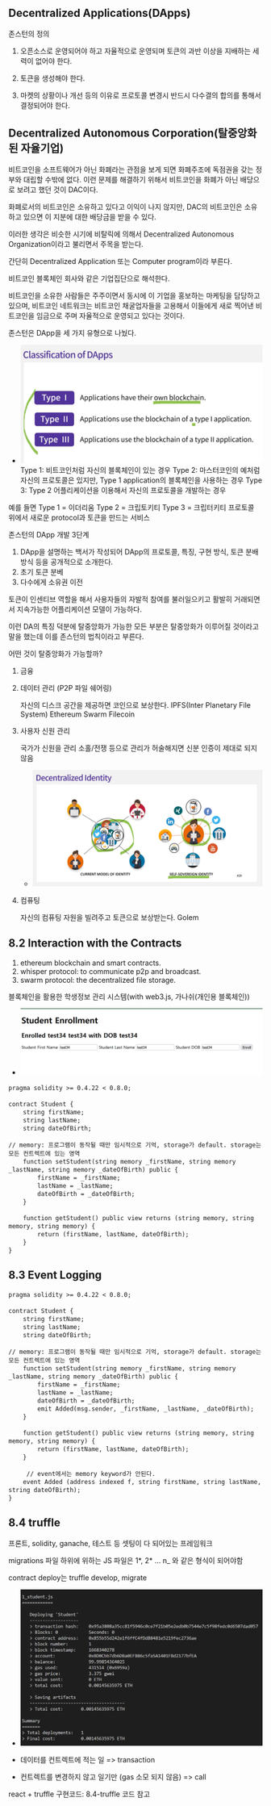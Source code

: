 ## Decentralized Applications(DApps)

존스턴의 정의

1. 오픈소스로 운영되어야 하고 자율적으로 운영되며 토큰의 과반 이상을 지배하는 세력이 없어야 한다.

2. 토큰을 생성해야 한다.

3. 마켓의 상황이나 개선 등의 이유로 프로토콜 변경시 반드시 다수결의 합의를 통해서 결정되어야 한다.

## Decentralized Autonomous Corporation(탈중앙화된 자율기업)

비트코인을 소프트웨어가 아닌 화폐라는 관점을 보게 되면 화폐주조에 독점권을 갖는 정부와 대립할 수밖에 없다. 이런 문제를 해결하기 위해서 비트코인을 화폐가 아닌 배당으로 보려고 했던 것이 DAC이다.

화폐로서의 비트코인은 소유하고 있다고 이익이 나지 않지만,
DAC의 비트코인은 소유하고 있으면 이 지분에 대한 배당금을 받을 수 있다.

이러한 생각은 비슷한 시기에 비탈릭에 의해서 Decentralized Autonomous Organization이라고 불리면서 주목을 받는다.

간단히 Decentralized Application 또는 Computer program이라 부른다.

비트코인 블록체인 회사와 같은 기업집단으로 해석한다.

비트코인을 소유한 사람들은 주주이면서 동시에 이 기업을 홍보하는 마케팅을 담당하고 있으며, 비트코인 네트워크는 비트코인 채굴업자들을 고용해서 이들에게 새로 찍어낸 비트코인을 임금으로 주며 자율적으로 운영되고 있다는 것이다.

존스턴은 DApp을 세 가지 유형으로 나눴다.

- ![1](./8.1.1.png)
  Type 1: 비트코인처럼 자신의 블록체인이 있는 경우
  Type 2: 마스터코인의 예처럼 자신의 프로토콜은 있지만, Type 1 application의 블록체인을 사용하는 경우
  Type 3: Type 2 어플리케이션을 이용해서 자신의 프로토콜을 개발하는 경우

예를 들면
Type 1 = 이더리움
Type 2 = 크립토키티
Type 3 = 크립터키티 프로토콜 위에서 새로운 protocol과 토큰을 만드는 서비스

존스턴의 DApp 개발 3단계

1. DApp을 설명하는 백서가 작성되어 DApp의 프로토콜, 특징, 구현 방식, 토큰 분배 방식 등을 공개적으로 소개한다.
2. 초기 토큰 분베
3. 다수에게 소유권 이전

토큰이 인센티브 역할을 해서 사용자들의 자발적 참여를 불러일으키고 활발히 거래되면서 지속가능한 어플리케이션 모델이 가능하다.

이런 DA의 특징 덕분에 탈중앙화가 가능한 모든 부분은 탈중앙화가 이루어질 것이라고 말을 했는데 이를 존스턴의 법칙이라고 부른다.

어떤 것이 탈중앙화가 가능할까?

1. 금융
2. 데이터 관리 (P2P 파일 쉐어링)

   자신의 디스크 공간을 제공하면 코인으로 보상한다.
   IPFS(Inter Planetary File System)
   Ethereum Swarm
   Filecoin

3. 사용자 신원 관리

   국가가 신원을 관리 소홀/전쟁 등으로 관리가 허술해지면 신분 인증이 제대로 되지 않음

   - ![1](./8.1.2.png)

4. 컴퓨팅

   자신의 컴퓨팅 자원을 빌려주고 토큰으로 보상받는다.
   Golem

## 8.2 Interaction with the Contracts

1. ethereum blockchain and smart contracts.
2. whisper protocol: to communicate p2p and broadcast.
3. swarm protocol: the decentralized file storage.

블록체인을 활용한 학생정보 관리 시스템(with web3.js, 가나쉬(개인용 블록체인))

- ![1](./8.2.png)

```solidity
pragma solidity >= 0.4.22 < 0.8.0;

contract Student {
    string firstName;
    string lastName;
    string dateOfBirth;

// memory: 프로그램이 동작될 때만 임시적으로 기억, storage가 default. storage는 모든 컨트렉트에 있는 영역
    function setStudent(string memory _firstName, string memory _lastName, string memory _dateOfBirth) public {
        firstName = _firstName;
        lastName = _lastName;
        dateOfBirth = _dateOfBirth;
    }

    function getStudent() public view returns (string memory, string memory, string memory) {
        return (firstName, lastName, dateOfBirth);
    }
}
```

## 8.3 Event Logging

```sol
pragma solidity >= 0.4.22 < 0.8.0;

contract Student {
    string firstName;
    string lastName;
    string dateOfBirth;

// memory: 프로그램이 동작될 때만 임시적으로 기억, storage가 default. storage는 모든 컨트렉트에 있는 영역
    function setStudent(string memory _firstName, string memory _lastName, string memory _dateOfBirth) public {
        firstName = _firstName;
        lastName = _lastName;
        dateOfBirth = _dateOfBirth;
        emit Added(msg.sender, _firstName, _lastName, _dateOfBirth);
    }

    function getStudent() public view returns (string memory, string memory, string memory) {
        return (firstName, lastName, dateOfBirth);
    }

     // event에서는 memory keyword가 안된다.
    event Added (address indexed f, string firstName, string lastName, string dateOfBirth);
}
```

## 8.4 truffle

프론트, solidity, ganache, 테스트 등 셋팅이 다 되어있는 프레임워크

migrations 파일 하위에 위하는 JS 파일은 1*, 2* ... n\_ 와 같은 형식이 되어야함

contract deploy는 truffle develop, migrate

- ![1](./8.4.1.png)

- 데이터를 컨트렉트에 적는 일 => transaction
- 컨트렉트를 변경하지 않고 일기만 (gas 소모 되지 않음) => call

react + truffle 구현코드: 8.4-truffle 코드 참고
